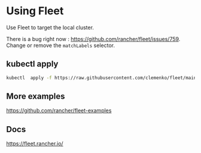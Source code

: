 # Using Fleet

Use Fleet to target the local cluster.

There is a bug right now : https://github.com/rancher/fleet/issues/759. Change or remove the `matchLabels` selector.

## kubectl apply

```bash
kubectl  apply -f https://raw.githubusercontent.com/clemenko/fleet/main/gitrepo.yml
```

## More examples

https://github.com/rancher/fleet-examples

## Docs

https://fleet.rancher.io/

